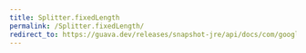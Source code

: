 ```yaml
---
title: Splitter.fixedLength
permalink: /Splitter.fixedLength/
redirect_to: https://guava.dev/releases/snapshot-jre/api/docs/com/google/common/base/Splitter.html#fixedLength-int-
---
```

